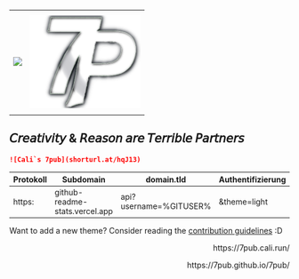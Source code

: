 <!-- DO NOT EDIT THIS FILE DIRECTLY -->
<div id="table-wrapper">
  <table>
    <tr>
      <th></th>
      <th></th>
    </tr>
    <tr>
      <td><img src="https://github-readme-stats.vercel.app/api?username=7pub&theme=light&show_icons=false" ></td>
      <td> <section align="right"><img src="/assets/img/banner.png" alt="scriptum"><br></section></td>
    </tr>
    <tr>
      <td></td> 
      <td></td>
    </tr>
  </table>
</div>

<h2>𝘊𝘳𝘦𝘢𝘵𝘪𝘷𝘪𝘵𝘺 & 𝘙𝘦𝘢𝘴𝘰𝘯 𝘢𝘳𝘦 𝘛𝘦𝘳𝘳𝘪𝘣𝘭𝘦 𝘗𝘢𝘳𝘵𝘯𝘦𝘳𝘴</h2>

```md
![Cali`s 7pub](shorturl.at/hqJ13)
```

| Protokoll | Subdomain | domain.tld | Authentifizierung | Colors | Icons |
-|-|-|-|-|-|
| https: | github-readme-stats.vercel.app | api? username=%GITUSER% | &theme=light | &show_icons=false | |

Want to add a new theme? Consider reading the [contribution guidelines](../CONTRIBUTING.md#themes-contribution) :D

<div align="right">
<p>https://7pub.cali.run/</p>
<p>https://7pub.github.io/7pub/</p>
</div>
